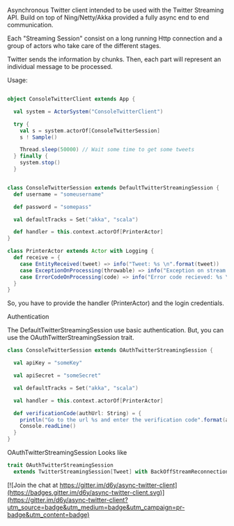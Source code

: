 Asynchronous Twitter client intended to be used with the Twitter Streaming API.
Build on top of Ning/Netty/Akka provided a fully async end to end communication.

Each "Streaming Session" consist on a long running Http connection and a group
of actors who take care of the different stages.

Twitter sends the information by chunks. Then, each part will represent an individual message to be processed.

Usage:

```scala

object ConsoleTwitterClient extends App {

  val system = ActorSystem("ConsoleTwitterClient")

  try {
    val s = system.actorOf[ConsoleTwitterSession]
    s ! Sample()

    Thread.sleep(50000) // Wait some time to get some tweets
  } finally {
    system.stop()
  }


class ConsoleTwitterSession extends DefaultTwitterStreamingSession {
  def username = "someusername"

  def password = "somepass"

  val defaultTracks = Set("akka", "scala")

  def handler = this.context.actorOf[PrinterActor]
}

class PrinterActor extends Actor with Logging {
  def receive = {
    case EntityReceived(tweet) => info("Tweet: %s \n".format(tweet))
    case ExceptionOnProcessing(throwable) => info("Exception on stream: %s \n".format(throwable))
    case ErrorCodeOnProcessing(code) => info("Error code recieved: %s \n".format(code))
  }
}

```


So, you have to provide the handler (PrinterActor) and the login credentials.



Authentication

The DefaultTwitterStreamingSession use basic authentication. But, you can use the OAuthTwitterStreamingSession trait.


```scala
class ConsoleTwitterSession extends OAuthTwitterStreamingSession {

  val apiKey = "someKey"

  val apiSecret = "someSecret"

  val defaultTracks = Set("akka", "scala")

  val handler = this.context.actorOf[PrinterActor]

  def verificationCode(authUrl: String) = {
    println("Go to the url %s and enter the verification code".format(authUrl))
    Console.readLine()
  }
}
```


OAuthTwitterStreamingSession Looks like

```scala
trait OAuthTwitterStreamingSession
  extends TwitterStreamingSession[Tweet] with BackOffStreamReconnectionStrategy with JsonEntitySerializer with OAuthAuthenticationMechanism
```

[![Join the chat at https://gitter.im/d6y/async-twitter-client](https://badges.gitter.im/d6y/async-twitter-client.svg)](https://gitter.im/d6y/async-twitter-client?utm_source=badge&utm_medium=badge&utm_campaign=pr-badge&utm_content=badge)